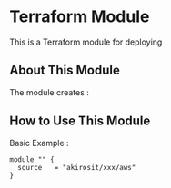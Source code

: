 # Terraform Module 

This is a Terraform module for deploying 

## About This Module


The module creates :

## How to Use This Module

Basic Example :

```hcl
module "" {
  source   = "akirosit/xxx/aws"
}
```
